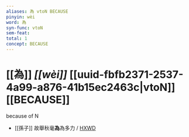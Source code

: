 ```yaml
---
aliases: 為 vtoN BECAUSE
pinyin: wèi
word: 為
syn-func: vtoN
sem-feat: 
total: 1
concept: BECAUSE 
---
```

# [[為]] *[[wèi]]*  [[uuid-fbfb2371-2537-4a99-a876-41b15ec2463c|vtoN]] [[BECAUSE]]
because of N
 - [[孫子]] 故舉秋毫**為**為多力 / [HXWD](https://hxwd.org/textview.html?location=KR3b0003_tls_004-2a.6)